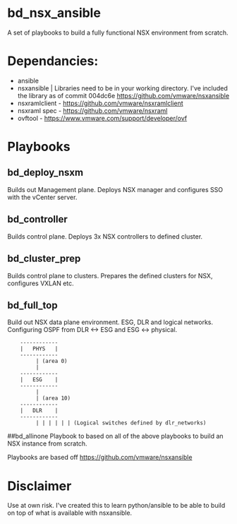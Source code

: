 # bd_nsx_ansible
A set of playbooks to build a fully functional NSX environment from scratch.
# Dependancies:
- ansible
- nsxansible | Libraries need to be in your working directory. I've included the library as of commit 004dc6e https://github.com/vmware/nsxansible
- nsxramlclient - https://github.com/vmware/nsxramlclient
- nsxraml spec - https://github.com/vmware/nsxraml
- ovftool - https://www.vmware.com/support/developer/ovf

# Playbooks

## bd_deploy_nsxm
Builds out Management plane. Deploys NSX manager and configures SSO with the vCenter server.

## bd_controller
Builds control plane. Deploys 3x NSX controllers to defined cluster.

## bd_cluster_prep
Builds control plane to clusters. Prepares the defined clusters for NSX, configures VXLAN etc.

## bd_full_top
Build out NSX data plane environment. ESG, DLR and logical networks. Configuring OSPF from DLR <-> ESG and ESG <-> physical.

		------------
		|   PHYS   |
		------------
		     | (area 0)
		     |
		------------
		|   ESG    |
		------------
		     |
		     | (area 10)
		------------
		|   DLR    |
		------------
             | | | | | | (Logical switches defined by dlr_networks)

##bd_allinone
Playbook to based on all of the above playbooks to build an NSX instance from scratch. 

Playbooks are based off https://github.com/vmware/nsxansible


# Disclaimer
Use at own risk. I've created this to learn python/ansible to be able to build on top of what is available with nsxansible.
